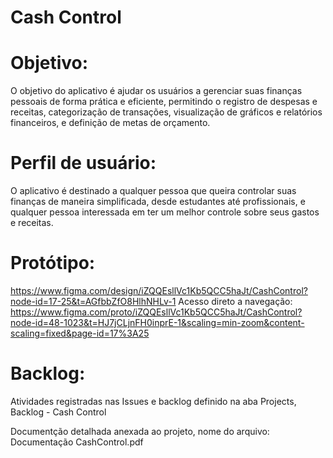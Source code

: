 # Cash Control

# Objetivo: 
O objetivo do aplicativo é ajudar os usuários a gerenciar suas finanças pessoais de forma prática e eficiente, permitindo o registro de despesas e receitas, categorização de transações, visualização de gráficos e relatórios financeiros, e definição de metas de orçamento.

# Perfil de usuário: 
O aplicativo é destinado a qualquer pessoa que queira controlar suas finanças de maneira simplificada, desde estudantes até profissionais, e qualquer pessoa interessada em ter um melhor controle sobre seus gastos e receitas.

# Protótipo:

https://www.figma.com/design/iZQQEsllVc1Kb5QCC5haJt/CashControl?node-id=17-25&t=AGfbbZfO8HlhNHLv-1
Acesso direto a navegação: https://www.figma.com/proto/iZQQEsllVc1Kb5QCC5haJt/CashControl?node-id=48-1023&t=HJ7jCLjnFH0inprE-1&scaling=min-zoom&content-scaling=fixed&page-id=17%3A25

# Backlog:
Atividades registradas nas Issues e backlog definido na aba Projects, Backlog - Cash Control

Documentção detalhada anexada ao projeto, nome do arquivo: Documentação CashControl.pdf
